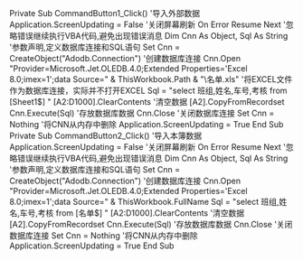 Private Sub CommandButton1_Click() '导入外部数据
    Application.ScreenUpdating = False    '关闭屏幕刷新
    On Error Resume Next    '忽略错误继续执行VBA代码,避免出现错误消息
    Dim Cnn As Object, Sql As String '参数声明,定义数据库连接和SQL语句
    Set Cnn = CreateObject("Adodb.Connection") '创建数据库连接
    Cnn.Open "Provider=Microsoft.Jet.OLEDB.4.0;Extended Properties='Excel 8.0;imex=1';data Source=" & ThisWorkbook.Path & "\名单.xls" '将EXCEL文件作为数据库连接，实际并不打开EXCEL
    Sql = "select 班组,姓名,车号,考核 from [Sheet1$] "
    [A2:D1000].ClearContents '清空数据
    [A2].CopyFromRecordset Cnn.Execute(Sql) '存放数据库数据
    Cnn.Close '关闭数据库连接
    Set Cnn = Nothing '将CNN从内存中删除
    Application.ScreenUpdating = True
End Sub
Private Sub CommandButton2_Click() '导入本簿数据
    Application.ScreenUpdating = False    '关闭屏幕刷新
    On Error Resume Next    '忽略错误继续执行VBA代码,避免出现错误消息
    Dim Cnn As Object, Sql As String '参数声明,定义数据库连接和SQL语句
    Set Cnn = CreateObject("Adodb.Connection") '创建数据库连接
    Cnn.Open "Provider=Microsoft.Jet.OLEDB.4.0;Extended Properties='Excel 8.0;imex=1';data Source=" & ThisWorkbook.FullName
    Sql = "select 班组,姓名,车号,考核 from [名单$] "
    [A2:D1000].ClearContents '清空数据
    [A2].CopyFromRecordset Cnn.Execute(Sql) '存放数据库数据
    Cnn.Close '关闭数据库连接
    Set Cnn = Nothing '将CNN从内存中删除
    Application.ScreenUpdating = True
End Sub

